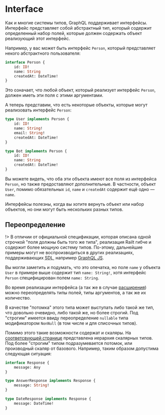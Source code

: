 # Interface

Как и многие системы типов, GraphQL поддерживает интерфейсы. 
Интерфейс представляет собой абстрактный тип, который содержит 
определенный набор полей, которые должен содержать объект 
реализующий этот интерфейс.

Например, у вас может быть интерфейс `Person`, который представляет 
некого абстрактного пользователя:

```graphql
interface Person {
    id: ID!
    name: String
    createdAt: DateTime!
}
```

Это означает, что любой объект, который реализует интерфейс `Person`, 
должен иметь эти поля с этими аргументами.

А теперь представим, что есть некоторые объекты, 
которые могут реализовать интерфейс `Person`:

```graphql
type User implements Person {
    id: ID!
    name: String!
    email: String!
    createdAt: DateTime!
}

type Bot implements Person {
    id: ID!
    name: String
    createdAt: DateTime!
}
```

Вы можете видеть, что оба эти объекта имеют все поля из интерфейса 
`Person`, но также предоставляют дополнительные. В частности, 
объект `User`, помимо обязательных `id`, `name` и `createdAt` содержит 
ещё одно — `name`.

Интерфейсы полезны, когда вы хотите вернуть объект или набор объектов, 
но они могут быть нескольких разных типов.

## Переопределение

!> В отличии от официальной спецификации, которая описана одной 
строчкой "поля должны быть того же типа", реализация Railt гибче 
и содержит более мощную систему типов. По-этому, дальнейшие
примеры могут не воспроизводиться в других реализациях, 
поддерживающих <abbr title="Schema Definition Language">SDL</abbr>, 
например [GraphQL JS](https://github.com/graphql/graphql-js).

Вы могли заметить и подумать, что это опечатка, но поле
`name` у объекта `User` в примере выше содержит тип `name: String!`, 
хотя интерфейс `Person` специфицирован полем `name: String`. 

Во время реализации интерфейса (а так же в случае [расширения](/sdl/extend)) 
можно переопределять типы полей, типы аргументов, а так же их количество.

В качестве "потомка" этого типа может выступать либо такой же тип, что 
довольно очевидно, либо такой же, но более строгий. Под "строгим" имеется 
ввиду переопределение `nullable` типа модификатором `NonNull` 
(в том числе и для списочных типов). 

Помимо этого такие возможности содержат и скаляры. На 
[соответсвующей странице](/sdl/scalar) представлена иерархия 
скалярных типов. Под более "строгим" типом подразумевается потомок,
или производный скаляр от базового. Например, таким образом 
допустима следующая ситуация:

```graphql
interface Response {
    message: Any
}

type AnswerResponse implements Response {
    message: String!
}

type DateResponse implements Response {
    message: DateTime!
}
```    


